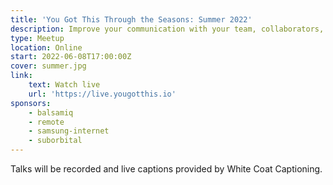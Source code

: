 ```yaml
---
title: 'You Got This Through the Seasons: Summer 2022'
description: Improve your communication with your team, collaborators, and your internal voice.
type: Meetup
location: Online
start: 2022-06-08T17:00:00Z
cover: summer.jpg
link:
    text: Watch live
    url: 'https://live.yougotthis.io'
sponsors:
    - balsamiq
    - remote
    - samsung-internet
    - suborbital
---
```



Talks will be recorded and live captions provided by White Coat Captioning.

<event-session
    title="Welcome talk"
    start="2022-06-08T17:00:00Z">
</event-session>

<!-- SPONSOR 1 - Suborbital -->

<event-session
    title="The Challenges of Knowledge Distribution"
    start="2022-06-08T17:10:00Z"
    :speakers="['jessica-cregg']"
    description="Orders of magnitude matter. Things don't go up by order of one every time. Organizing people in a group requires disseminating information and its interpretation and, most importantly, its distribution. In this talk, we'll go over the fundamentals of requirements engineering, looking at how orders of magnitude scale alongside the expansion of scope, we'll discuss how you can apply elements of platform thinking to your everyday projects. This talk is for anyone keen to develop their leadership skills at work or grow their side project, adding another string to their bow.">
</event-session>

<event-session
    title="Using Storytelling Techniques in Technical Communication"
    start="2022-06-08T17:40:00Z"
    :speakers="['lola-odelola']"
    description="Stories have been used as the backbone of many cultures to illustrate difficult concepts. Be it fables, proverbs, myths or legends, stories have been used to communicate important ideas for as long as we’ve been able to speak to each other. In this talk, We'll look at how we can use storytelling techniques to create clear and easy to understand technical communication.">
</event-session>

<!-- SPONSOR 2 - Remote -->

<event-session
    title="The Subtle Art of Asking for Things"
    start="2022-06-08T17:55:00Z"
    :speakers="['kurt-kemple']"
    description="Over the course of my career I've spent a lot of time either asking for things or being asked for things. After countless collaborations and asks, I've come to understand the nature of relationships and what makes a good ask. As it turns out it's a bit more involved than sliding into someone's DMs with 'hey.' In this talk you'll learn how to get better results from your asks by rethinking the nature of relationships and following the three Rs of asking for things: Recognition, Request, and Reward.">
</event-session>

<!-- SPONSOR 3 - Balsamiq -->

<event-session
    title="Recognizing and Overcoming Self-Sabotage"
    start="2022-06-08T18:30:00Z"
    :speakers="['arit-developer']"
    description="Whenever we embark on a new venture or pursuit, we immediately become embroiled in a contest between our current and our aspirational selves. Our vision & potential face off against our habits, comfort zones & rationalizations, resulting in patterns which limit growth, frustrations and several start-stop-maybe-start-again cycles. In this talk, we'll uncover ways to efficiently recognize self-sabotage, and strategies to consistently overcome it.">
</event-session>
